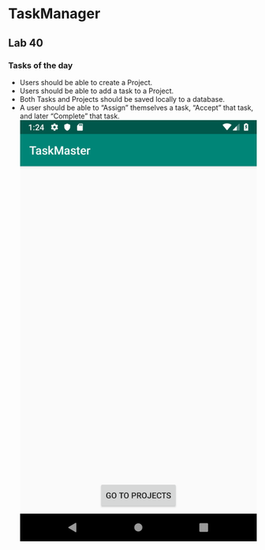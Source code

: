 # TaskManager

## Lab 40   
### Tasks of the day
* Users should be able to create a Project.
* Users should be able to add a task to a Project.
* Both Tasks and Projects should be saved locally to a database.
* A user should be able to “Assign” themselves a task, “Accept” that task, and later “Complete” that task.
![Main Activity](ScreenShots/Screenshot_1548710695.png)
